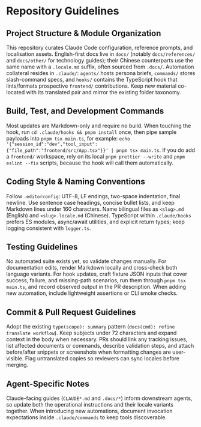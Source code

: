 # Repository Guidelines

## Project Structure & Module Organization
This repository curates Claude Code configuration, reference prompts, and localisation assets. English-first docs live in `docs/` (notably `docs/references/` and `docs/other/` for technology guides); their Chinese counterparts use the same name with a `.locale.md` suffix, often sourced from `.docs/`. Automation collateral resides in `.claude/`: `agents/` hosts persona briefs, `commands/` stores slash-command specs, and `hooks/` contains the TypeScript hook that lints/formats prospective `frontend/` contributions. Keep new material co-located with its translated pair and mirror the existing folder taxonomy.

## Build, Test, and Development Commands
Most updates are Markdown-only and require no build. When touching the hook, run `cd .claude/hooks && pnpm install` once, then pipe sample payloads into `pnpm tsx main.ts`, for example:
`echo '{"session_id":"dev","tool_input":{"file_path":"frontend/src/App.tsx"}}' | pnpm tsx main.ts`.
If you do add a `frontend/` workspace, rely on its local `pnpm prettier --write` and `pnpm eslint --fix` scripts, because the hook will call them automatically.

## Coding Style & Naming Conventions
Follow `.editorconfig`: UTF-8, LF endings, two-space indentation, final newline. Use sentence case headings, concise bullet lists, and keep Markdown lines under 160 characters. Name bilingual files as `<slug>.md` (English) and `<slug>.locale.md` (Chinese). TypeScript within `.claude/hooks` prefers ES modules, async/await utilities, and explicit return types; keep logging consistent with `logger.ts`.

## Testing Guidelines
No automated suite exists yet, so validate changes manually. For documentation edits, render Markdown locally and cross-check both language variants. For hook updates, craft fixture JSON inputs that cover success, failure, and missing-path scenarios, run them through `pnpm tsx main.ts`, and record observed output in the PR description. When adding new automation, include lightweight assertions or CLI smoke checks.

## Commit & Pull Request Guidelines
Adopt the existing `type(scope): summary` pattern (`docs(cmd): refine translate workflow`). Keep subjects under 72 characters and expand context in the body when necessary. PRs should link any tracking issues, list affected documents or commands, describe validation steps, and attach before/after snippets or screenshots when formatting changes are user-visible. Flag untranslated copies so reviewers can sync locales before merging.

## Agent-Specific Notes
Claude-facing guides (`CLAUDE*.md` and `.docs/*`) inform downstream agents, so update both the operational instructions and their locale variants together. When introducing new automations, document invocation expectations inside `.claude/commands` to keep tools discoverable.
